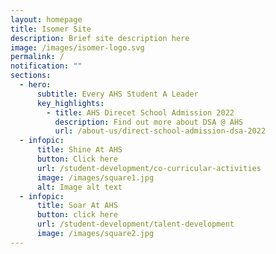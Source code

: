 ```yaml
---
layout: homepage
title: Isomer Site
description: Brief site description here
image: /images/isomer-logo.svg
permalink: /
notification: ""
sections:
  - hero:
      subtitle: Every AHS Student A Leader
      key_highlights:
        - title: AHS Direcet School Admission 2022
          description: Find out more about DSA @ AHS
          url: /about-us/direct-school-admission-dsa-2022
  - infopic:
      title: Shine At AHS
      button: Click here
      url: /student-development/co-curricular-activities
      image: /images/square1.jpg
      alt: Image alt text
  - infopic:
      title: Soar At AHS
      button: click here
      url: /student-development/talent-development
      image: /images/square2.jpg
---
```

